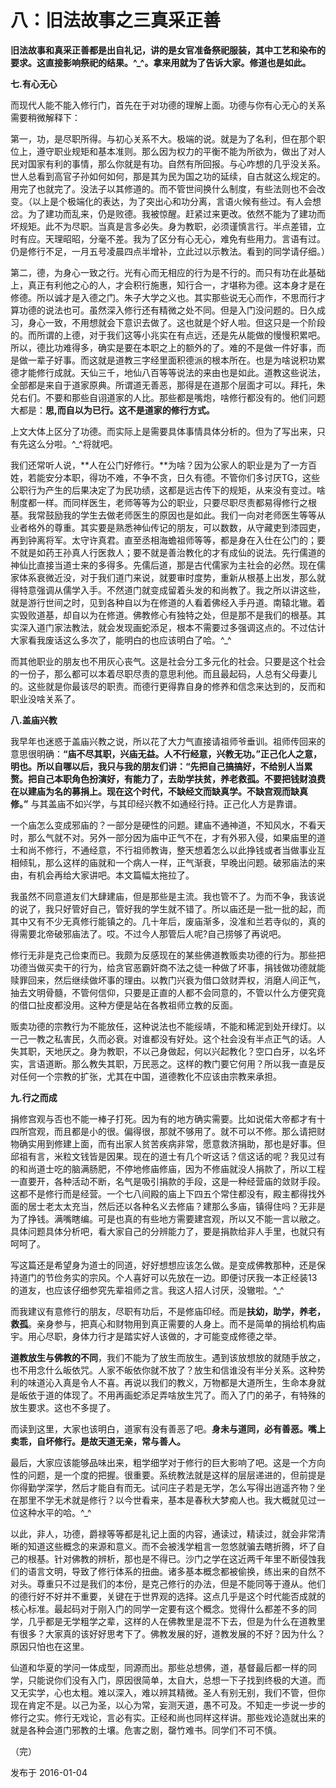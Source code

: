 # 八：旧法故事之三真采正善

**旧法故事和真采正善都是出自礼记，讲的是女官准备祭祀服装，其中工艺和染布的要求。这直接影响祭祀的结果。^_^。拿来用就为了告诉大家。修道也是如此。**

**七.有心无心**

而现代人能不能入修行门，首先在于对功德的理解上面。功德与你有心无心的关系需要稍微解释下：

第一，功，是尽职所得。与初心关系不大。极端的说。就是为了名利，但在那个职位上，遵守职业规矩和基本准则。那么因为权力的平衡不能为所欲为，做出了对人民对国家有利的事情，那么你就是有功。自然有所回报。与心咋想的几乎没关系。世人总看到高官子孙如何如何，那是其为民为国之功的延续，自古就这么规定的。用完了也就完了。没法子以其修道的。而不管世间换什么制度，有些法则也不会改变。（以上是个极端化的表达，为了突出心和功分离，言语火候有些过。有人会想岔。为了建功而乱来，仍是败德。我被惊醒。赶紧过来更改。依然不能为了建功而坏规矩。此不为尽职。当真是言多必失。身为教职，必须谨慎言行。半点差错，立时有应。天理昭昭，分毫不差。我为了区分有心无心，难免有些用力。言语有过。仍是修行不足，一月五号凌晨四点半增补，立此过以示教法。看到的同学请仔细。）

第二，德，为身心一致之行。光有心而无相应的行为是不行的。而只有功在此基础上，真正有利他之心的人，才会积行施惠，知行合一，才堪称为德。这本身才是在修德。所以诚才是入德之门。朱子大学之义也。其实那些说无心而作，不思而行才算功德的说法也可。虽然深入修行还有精微之处不同。但是入门没问题的。日久成习，身心一致，不用想就会下意识去做了。这也就是个好人啦。但这只是一个阶段的。而所谓的上德，对于我们这等小兆实在有点远，还是先从能做的慢慢积累吧。所以，德比功难得多，确实是要在本职之上的额外的了。难的不是做一件好事，而是做一辈子好事。而这就是道教三字经里面积德派的根本所在。也是为啥说积功累德才能修行成就。天仙三千，地仙八百等等说法的来由也是如此。道教这些说法，全部都是来自于道家原典。所谓道无善恶，那得是在道那个层面才可以。拜托，朱兑右们。不要和那些自诩道家的人比。那些都是嘴炮，啥修行都没有的。他们问题大都是：**思,而自以为已行。这不是道家的修行方式。**

上文大体上区分了功德。而实际上是需要具体事情具体分析的。但为了写出来，只有先这么分啦。^_^将就吧。

我们还常听人说，**人在公门好修行。**为啥？因为公家人的职业是为了一方百姓，若能安分本职，得功不难，不争不贪，日久有德。不管你们多讨厌TG，这些公职行为产生的后果决定了为民功绩，这都是远古传下的规矩，从来没有变过。啥制度都一样。而同样医生，老师等等为公的职业，只要尽职尽责都易得修行之根基。我常鼓励我的学生去做老师医生的原因也是如此。我们一向对老师医生等等从业者格外的尊重。其实要是熟悉神仙传记的朋友，可以数数，从守藏吏到漆园吏，再到钟离将军。太守许真君。直至丞相海蟾祖师等等，都是身在入仕在公门的；要不就是如药王孙真人行医救人；要不就是善治教化的才有成仙的说法。先行儒道的神仙比直接当道士来的多得多。先儒后道，那是古代儒家为主社会的必然。现在儒家体系衰微近没，对于我们道门来说，就要审时度势，重新从根基上出发，那么就得特意强调从儒学入手。不然道门就变成留着头发的和尚教了。我之所以讲这些，就是游行世间之时，见到各种自以为在修道的人看着佛经入手丹道。南辕北辙。着实毁败道基，却自以为在修道。佛教修心有独特之处，但是那不是我们的根基。其实深入道门家法教法，就会发现画蛇添足，根本不需要过多强调这点的。不过估计大家看我废话这么多次了，能明白的也应该明白了哈。^_^

而其他职业的朋友也不用灰心丧气。这是社会分工多元化的社会。只要是这个社会的一份子，那么都可以本着尽职尽责的意思利他。而且最起码，人总有父母妻儿的。这些就是你最该尽的职责。而德行更得靠自身的修养和信念来达到的，反而和职业没啥关系了。

**八.盖庙兴教**

我早年也迷惑于盖庙兴教之说，所以花了大力气直接请祖师爷垂训。祖师传回来的意思很明确：**“庙不尽其职，兴庙无益。人不行经意，兴教无功。”**正己化人之意，明也。所以自哪以后，我只与我的朋友们讲：“先把自己搞搞好，不给别人当累赘。把自己本职角色扮演好，有能力了，去助学扶贫，养老救孤。不要**把钱财浪费在以建庙为名的募捐上。**现在**这个时代，不缺经文而缺真学。不缺宫观而缺真修。”** 与其盖庙不如兴学，与其印经兴教不如通经行持。正己化人方是靠谱。

一个庙怎么变成邪庙的？一部分是硬性的问题。建庙不通神道，不知风水，不看天时，那么气就不对。另外一部分因为庙中正气不在，才有外邪入侵，如果庙里的道士和尚不修行，不通经意，不行祖师教诲，整天想着怎么以此挣钱或者当做事业互相倾轧，那么这样的庙就和一个病人一样，正气渐衰，早晚出问题。破邪庙法的来由，有机会再给大家讲吧。本文篇幅太拖拉了。

我虽然不同意道友们大肆建庙，但是那些是主流。我也管不了。为而不争，我该说的说了，我只好管好自己，管好我的学生就不错了。所以庙还是一批一批的起，而其中又有不少无真修行能镇之的。几十年后，废庙渐多，没准和兰若寺似的，真的得需要北帝破邪庙法了。哎。不过今人那管后人呢?自己捞够了再说吧。

修行无非是克己俭束而已。我颇为反感现在的某些佛道教贩卖功德的行为。那些把功德当做买卖干的行为，给贪官恶霸奸商不法之徒一种做了坏事，捐钱做功德就能赎罪回来，然后继续做坏事的理由。以教门兴衰为借口敛财弄权，消磨人间正气，抽去文明骨髓，不管何信仰，只要是正直的人都不会同意的，不管以什么方便究竟的借口扯皮都没用。这种方便是站在各教祖师立教的反面。

贩卖功德的宗教行为不能放任，这种说法也不能绥靖，不能和稀泥到处开绿灯。以一己一教之私害民，久而必衰。对谁都没有好处。这个社会没有半点正气的话。人失其职，天地厌之。身为教职，不以己身做起，何以兴起教化？空口白牙，以名坏实，言语道断。那么教失其职，万民恶之。这样的教门要它何用？所以我一直是反对任何一个宗教的扩张，尤其在中国，道德教化不应该由宗教来承担。

**九.行之而成**

捐修宫观与否也不能一棒子打死。因为有的地方确实需要。比如说偌大帝都才有十四所宫观，而且都是小的很。偏得很，那就不够用了。就不可以不修。那么请把财物确实用到修建上面，而有出家人贫苦疾病非常，愿意救济捐助，那也是好事。但邱祖有言，米粒文钱皆是因果。现在的道士有几个听这话？信这话的呢？我见过有的和尚道士吃的脑满肠肥，不停地修庙修庙，因为不修庙就没人捐款了，所以工程一直要开，各种活动不断，名气是吸引捐款的手段，这是一种经营庙的敛财手段。这都不是修行而是经营。一个七八间殿的庙上下四五个常住都没有，殿主都得找外面的居士老太太充当，然后还以各种名义去修庙？建那么多庙，镇得住吗？无非是为了挣钱。满嘴瞎编。可是也真的有些地方需要建宫观，所以又不能一言以敝之。具体问题具体分析吧，看大家自己的分辨能力了，要是捐款给非人手里，也就只有呵呵了。

写这篇还是希望身为道士的同道，好好想想应该怎么做。是变成佛教那种，还是保持道门的节俭务实的宗风。个人喜好可以先放在一边。即便讨厌我一本正经装13的道友，也应该仔细参究先辈祖师之言。我这人招人讨厌，没辙啦。^_^

而我建议有意修行的朋友，尽职有功后，不是修庙印经。而是**扶幼，助学，养老，救孤**。亲身参与，把真心和财物用到真正需要的人身上。而不是简单的捐给机构庙宇。用心尽职，身体力行才是踏实好人该做的，才可能变成修德之举。

**道教放生与佛教的不同**，我们不能为了放生而放生。遇到该放想放的就随手放之，也不用念什么皈依咒。人家不皈依你就不放了？放生和信谁没有半分关系。这种势利的味道沁入真是令人不喜。再说以我们的教义，万物都是大道所生，生命本身就是皈依于道的体现了。不用再画蛇添足弄啥放生咒了。而入了门的弟子，有特殊的放生要求。这也不多提了。

而读到这里，大家也该明白，道家有没有善恶了吧。**身未与道同，必有善恶。**嘴上卖乖，自坏修行。是故**天道无亲，常与善人。**

最后，大家应该能够品味出来，粗学细学对于修行的巨大影响了吧。这是一个方向性的问题，是一个度的把握。很重要。系统教法就是这样的层层递进的，但前提是你得勤学深学，然后才能自有而无。试问庄子若是无学，怎么写得出逍遥齐物？坐在那里不学无术就是修行？以今世看来，基本是春秋大梦痴人也。我大概就见过一位这种水平的哈。^_^

以此，非人，功德，爵禄等等都是礼记上面的内容，通读过，精读过，就会非常清晰的知道这些概念的来源和意义。而不会被浅学粗言一忽悠就骗去瞎折腾，坏了自己的根基。针对佛教的辨析，那也是不得已。沙门之学在这近两千年里不断侵蚀我们的语言文明，导致了修行体系的扭曲。诸多基本概念都被偷换，练出来的自然不对头。尊重只不过是我们的本份，是克己修行的办法，但是不能同等于遵从。他们的德行好不好并不重要，关键在于世界观的选择。这点几乎是这个时代能否成就的核心标准。最起码对于刚入门的同学一定要有这个概念。觉得什么都差不多的同学，几乎都是无学粗学之辈，这样的人在佛教里是混不下去，但是为什么在道教里有很多？大家真的该好好思考下了。佛教发展的好，道教发展的不好？因为什么？原因只怕也在这里。

仙道和华夏的学问一体成型，同源而出。那些总想佛，道，基督最后都一样的同学，只能说你们没有入门，原因很简单，太自大，总想一下子找到终极的大道。而又无实学，心也太粗。难以深入，难以辨其精微。圣人有别无别，我们不管，但你现在肯定不是。以己为圣，以心为常，妄测天道，愚不可及。不知走一步说一步的修行之实。修行无戏论，言必有实。正经和尚也同样这样讲。那些戏论造就出来的就是各种会道门邪教的土壤。危害之剧，罄竹难书。同学们不可不慎。

（完）

发布于 2016-01-04